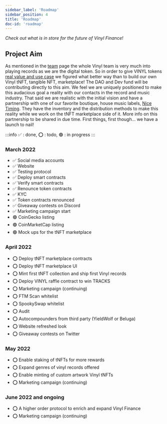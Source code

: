 ```yaml
---
sidebar_label: 'Roadmap'
sidebar_position: 4
title: 'Roadmap'
doc-id: 'roadmap'
---
```


_Check out what is in store for the future of Vinyl Finance!_

## Project Aim
As mentioned in the [team](https://docs.vinyl.finance/team) page the whole Vinyl team is very much into playing records as we are the digital token. So in order to give VINYL tokens [real value and use case](https://docs.vinyl.finance/#what-makes-vinyl-different) we figured what better way than to build our own Vinyl tNFT, tangible NFT, marketplace! The DAO and Dev fund will be contributing directly to this aim. We feel we are uniquely positioned to make this audacious goal a reality with our contacts in the record and music industry. That said we are realistic with the initial vision and have a partnership with one of our favorite boutique, house music labels, [Nice Timing](https://www.realnicetiming.com/). They have the inventory and the distribution methods to make this reality while we work on the tNFT marketplace side of it. More info on this partnership to be shared in due time. First things, first though... we have a launch to nail! 


:::info
✅ : done, ⭕️ : todo, 🟢 : in progress
:::

### March 2022
- ✅ Social media accounts
- ✅ Website
- ✅ Testing protocol
- ✅ Deploy smart contracts
- ✅ Verify smart contracts
- ✅ Renounce token contracts
- ✅ KYC
- ✅ Token contracts renounced
- ✅ Giveaway contests on Discord
- ✅ Marketing campaign start
- 🟢 CoinGecko listing
- 🟢 CoinMarketCap listing
- 🟢 Mock ups for the tNFT marketplace

### April 2022
- ⭕️ Deploy tNFT marketplace contracts
- ⭕️ Deploy tNFT marketplace UI
- ⭕️ Mint first tNFT collection and ship first Vinyl records
- ⭕️ Deploy VINYL raffle contract to win TRACKS
- ⭕️ Marketing campaign (continuing)
- ⭕️ FTM Scan whitelist
- ⭕️ SpookySwap whitelist
- ⭕️ Audit
- ⭕️ Autocompounders from third party (YieldWolf or Beluga)
- ⭕️ Website refreshed look
- ⭕️ Giveaway contests on Twitter

### May 2022
- ⭕️ Enable staking of tNFTs for more rewards
- ⭕️ Expand genres of vinyl records offered
- ⭕️ Enable minting of custom artwork Vinyl tNFTs
- ⭕️ Marketing campaign (continuing)

### June 2022 and ongoing
- ⭕️ A higher order protocol to enrich and expand Vinyl Finance
- ⭕️ Marketing campaign (continuing)